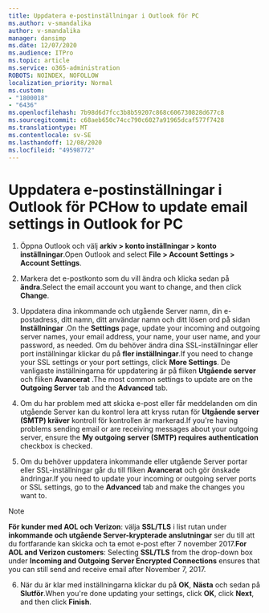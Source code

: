 ```yaml
---
title: Uppdatera e-postinställningar i Outlook för PC
ms.author: v-smandalika
author: v-smandalika
manager: dansimp
ms.date: 12/07/2020
ms.audience: ITPro
ms.topic: article
ms.service: o365-administration
ROBOTS: NOINDEX, NOFOLLOW
localization_priority: Normal
ms.custom:
- "1800018"
- "6436"
ms.openlocfilehash: 7b98d6d7fcc3b8b59207c868c606730828d677c8
ms.sourcegitcommit: c68aeb650c74cc790c6027a91965dcaf577f7428
ms.translationtype: MT
ms.contentlocale: sv-SE
ms.lasthandoff: 12/08/2020
ms.locfileid: "49598772"
---
```

# <a name="how-to-update-email-settings-in-outlook-for-pc"></a><span data-ttu-id="a2852-102">Uppdatera e-postinställningar i Outlook för PC</span><span class="sxs-lookup"><span data-stu-id="a2852-102">How to update email settings in Outlook for PC</span></span>

1. <span data-ttu-id="a2852-103">Öppna Outlook och välj **arkiv > konto inställningar > konto inställningar**.</span><span class="sxs-lookup"><span data-stu-id="a2852-103">Open Outlook and select **File > Account Settings > Account Settings**.</span></span>

2. <span data-ttu-id="a2852-104">Markera det e-postkonto som du vill ändra och klicka sedan på **ändra**.</span><span class="sxs-lookup"><span data-stu-id="a2852-104">Select the email account you want to change, and then click **Change**.</span></span> 

3. <span data-ttu-id="a2852-105">Uppdatera dina inkommande och utgående Server namn, din e-postadress, ditt namn, ditt användar namn och ditt lösen ord på sidan **Inställningar** .</span><span class="sxs-lookup"><span data-stu-id="a2852-105">On the **Settings** page, update your incoming and outgoing server names, your email address, your name, your user name, and your password, as needed.</span></span> <span data-ttu-id="a2852-106">Om du behöver ändra dina SSL-inställningar eller port inställningar klickar du på **fler inställningar**.</span><span class="sxs-lookup"><span data-stu-id="a2852-106">If you need to change your SSL settings or your port settings, click **More Settings**.</span></span> <span data-ttu-id="a2852-107">De vanligaste inställningarna för uppdatering är på fliken **Utgående server** och fliken **Avancerat** .</span><span class="sxs-lookup"><span data-stu-id="a2852-107">The most common settings to update are on the **Outgoing Server** tab and the **Advanced** tab.</span></span>

4. <span data-ttu-id="a2852-108">Om du har problem med att skicka e-post eller får meddelanden om din utgående Server kan du kontrol lera att kryss rutan för **Utgående server (SMTP) kräver** kontroll för kontrollen är markerad.</span><span class="sxs-lookup"><span data-stu-id="a2852-108">If you're having problems sending email or are receiving messages about your outgoing server, ensure the **My outgoing server (SMTP) requires authentication** checkbox is checked.</span></span>

5. <span data-ttu-id="a2852-109">Om du behöver uppdatera inkommande eller utgående Server portar eller SSL-inställningar går du till fliken **Avancerat** och gör önskade ändringar.</span><span class="sxs-lookup"><span data-stu-id="a2852-109">If you need to update your incoming or outgoing server ports or SSL settings, go to the **Advanced** tab and make the changes you want to.</span></span>

> [!NOTE]
> <span data-ttu-id="a2852-110">**För kunder med AOL och Verizon**: välja **SSL/TLS** i list rutan under **inkommande och utgående Server-krypterade anslutningar** ser du till att du fortfarande kan skicka och ta emot e-post efter 7 november 2017.</span><span class="sxs-lookup"><span data-stu-id="a2852-110">**For AOL and Verizon customers**: Selecting **SSL/TLS** from the drop-down box under **Incoming and Outgoing Server Encrypted Connections** ensures that you can still send and receive email after November 7, 2017.</span></span>

6. <span data-ttu-id="a2852-111">När du är klar med inställningarna klickar du på **OK**, **Nästa** och sedan på **Slutför**.</span><span class="sxs-lookup"><span data-stu-id="a2852-111">When you're done updating your settings, click **OK**, click **Next**, and then click **Finish**.</span></span>


